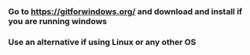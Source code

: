 ### Go to https://gitforwindows.org/ and download and install if you are running windows
### Use an alternative if using Linux or any other OS
